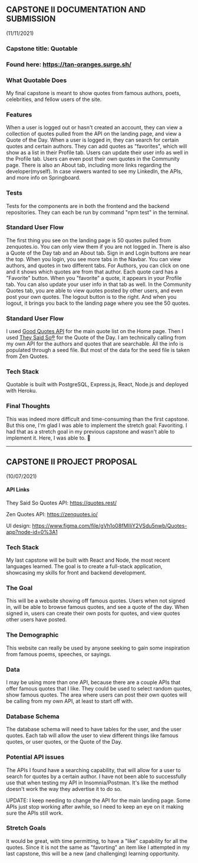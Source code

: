## CAPSTONE II DOCUMENTATION AND SUBMISSION 
(11/11/2021)

### Capstone title: Quotable
### Found here: https://tan-oranges.surge.sh/

### What Quotable Does
My final capstone is meant to show quotes from famous authors, poets, celebrities, and fellow users of the site.

### Features
When a user is logged out or hasn't created an account, they can view a collection of quotes pulled from the API on the landing page, and view a Quote of the Day.
When a user is logged in, they can search for certain quotes and certain authors. They can add quotes as "favorites", which will show as a list in their Profile tab.
Users can update their user info as well in the Profile tab. 
Users can even post their own quotes in the Community page.
There is also an About tab, including more links regarding the developer(myself). In case viewers wanted to see my LinkedIn, the APIs, and more info on Springboard.

### Tests
Tests for the components are in both the frontend and the backend repositories. 
They can each be run by command "npm test" in the terminal.

### Standard User Flow
The first thing you see on the landing page is 50 quotes pulled from zenquotes.io. You can only view them if you are not logged in. There is also a Quote of the Day tab and an About tab. Sign in and Login buttons are near the top. 
When you login, you see more tabs in the Navbar. You can view authors, and quotes in two different tabs. For Authors, you can click on one and it shows which quotes are from that author. Each quote card has a "Favorite" button. When you "favorite" a quote, it appears in your Profile tab. You can also update your user info in that tab as well.  In the Community Quotes tab, you are able to view quotes posted by other users, and even post your own quotes.
The logout button is to the right. And when you logout, it brings you back to the landing page where you see the 50 quotes.

### Standard User Flow
I used [Good Quotes API](https://goquotes.docs.apiary.io/#) for the main quote list on the Home page. Then I used [They Said So®](https://theysaidso.com/) for the Quote of the Day.
I am technically calling from my own API for the authors and quotes that are searchable. All the info is populated through a seed file. But most of the data for the seed file is taken from Zen Quotes.

### Tech Stack
Quotable is built with PostgreSQL, Express.js, React, Node.js and deployed with Heroku.

### Final Thoughts
This was indeed more difficult and time-consuming than the first capstone.
But this one, I'm glad I was able to implement the stretch goal: Favoriting. I had that as a stretch goal in my previous capstone and wasn't able to implement it. Here, I was able to. 🥰

__________________________________________________________

## CAPSTONE II PROJECT PROPOSAL
(10/07/2021)

#### API Links
They Said So Quotes API:
https://quotes.rest/ 

Zen Quotes API:
https://zenquotes.io/ 

UI design:
https://www.figma.com/file/gVh1o08fMIIiY2VSdu5nwb/Quotes-app?node-id=0%3A1 


### Tech Stack
My last capstone will be built with React and Node, the most recent languages learned. The goal is to create a full-stack application, showcasing my skills for front and backend development. 

### The Goal 
This will be a website showing off famous quotes. Users when not signed in, will be able to browse famous quotes, and see a quote of the day. When signed in, users can create their own posts for quotes, and view quotes other users have posted. 

### The Demographic
This website can really be used by anyone seeking to gain some inspiration from famous poems, speeches, or sayings.

### Data
I may be using more than one API, because there are a couple APIs that offer famous quotes that I like. They could be used to select random quotes, show famous quotes. The area where users can post their own quotes will be calling from my own API, at least to start off with. 

### Database Schema
The database schema will need to have tables for the user, and the user quotes. 
Each tab will allow the user to view different things like famous quotes, or user quotes, or the Quote of the Day.

### Potential API issues
The APIs I found have a searching capability, that will allow for a user to search for quotes by a certain author. I have not been able to successfully use that when testing my API in Insomnia/Postman. It's like the method doesn't work the way they advertise it to do so.

UPDATE: I keep needing to change the API for the main landing page. Some APIs just stop working after awhile, so I need to keep an eye on it making sure the APIs still work.

### Stretch Goals
It would be great, with time permitting, to have a "like" capability for all the quotes. Since it is not the same as "favorting" an item like I attempted in my last capstone, this will be a new (and challenging) learning opportunity.

